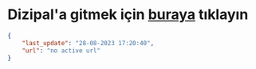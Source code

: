 # Dizipal'a gitmek için [buraya](None) tıklayın
        
```json
{
    "last_update": "28-08-2023 17:20:40",
    "url": "no active url"
}
```